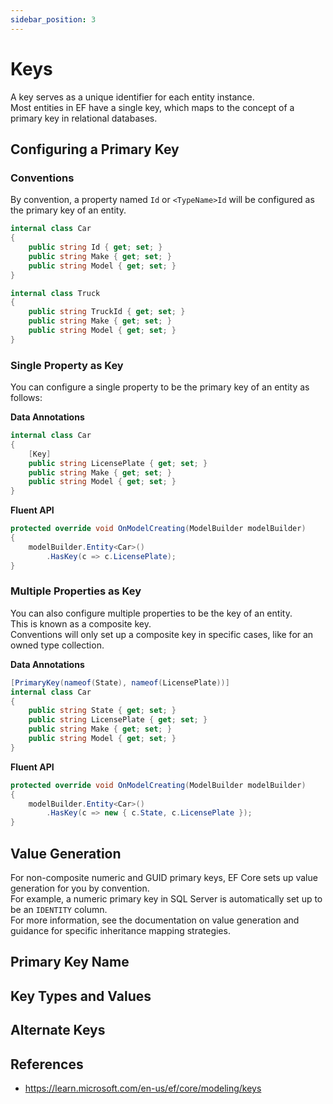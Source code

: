 ```yaml
---
sidebar_position: 3
---
```


# Keys

A key serves as a unique identifier for each entity instance.  
Most entities in EF have a single key, which maps to the concept of a primary key in relational databases.

<!-- For entities without keys, see Keyless entities.
Entities can have additional keys beyond the primary key.
See Alternate Keys for more information. -->

## Configuring a Primary Key

### Conventions

By convention, a property named `Id` or `<TypeName>Id` will be configured as the primary key of an entity.

```cs
internal class Car
{
    public string Id { get; set; }
    public string Make { get; set; }
    public string Model { get; set; }
}
```

```cs
internal class Truck
{
    public string TruckId { get; set; }
    public string Make { get; set; }
    public string Model { get; set; }
}
```

### Single Property as Key

You can configure a single property to be the primary key of an entity as follows:

**Data Annotations**

```cs
internal class Car
{
    [Key]
    public string LicensePlate { get; set; }
    public string Make { get; set; }
    public string Model { get; set; }
}
```

**Fluent API**

```cs
protected override void OnModelCreating(ModelBuilder modelBuilder)
{
    modelBuilder.Entity<Car>()
        .HasKey(c => c.LicensePlate);
}
```

### Multiple Properties as Key

You can also configure multiple properties to be the key of an entity.  
This is known as a composite key.  
Conventions will only set up a composite key in specific cases, like for an owned type collection.

**Data Annotations**

```cs
[PrimaryKey(nameof(State), nameof(LicensePlate))]
internal class Car
{
    public string State { get; set; }
    public string LicensePlate { get; set; }
    public string Make { get; set; }
    public string Model { get; set; }
}
```

**Fluent API**

```cs
protected override void OnModelCreating(ModelBuilder modelBuilder)
{
    modelBuilder.Entity<Car>()
        .HasKey(c => new { c.State, c.LicensePlate });
}
```

## Value Generation

For non-composite numeric and GUID primary keys, EF Core sets up value generation for you by convention.  
For example, a numeric primary key in SQL Server is automatically set up to be an `IDENTITY` column.  
For more information, see the documentation on value generation and guidance for specific inheritance mapping strategies.

## Primary Key Name

## Key Types and Values

## Alternate Keys

## References

- https://learn.microsoft.com/en-us/ef/core/modeling/keys
